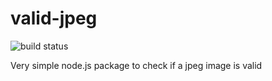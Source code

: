 # valid-jpeg

![build status](https://api.travis-ci.org/foxbit19/valid-jpeg.svg?branch=master)

Very simple node.js package to check if a jpeg image is valid
